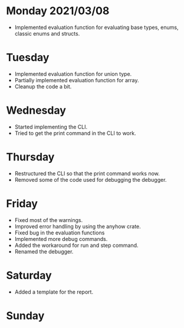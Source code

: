 # Monday 2021/03/08
* Implemented evaluation function for evaluating base types, enums, classic enums and structs.


# Tuesday
* Implemented evaluation function for union type.
* Partially implemented evaluation function for array.
* Cleanup the code a bit.


# Wednesday
* Started implementing the CLI.
* Tried to get the print command in the CLI to work.


# Thursday
* Restructured the CLI so that the print  command works now.
* Removed some of the code used for debugging the debugger.


# Friday
* Fixed most of the warnings.
* Improved error handling by using the anyhow crate.
* Fixed bug in the evaluation functions
* Implemented more debug commands.
* Added the workaround  for run and step command.
* Renamed the debugger.


# Saturday
* Added a template for the report.


# Sunday

